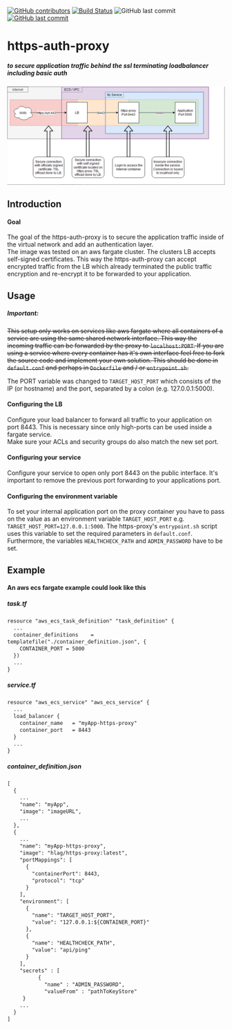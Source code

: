 [![GitHub contributors](https://img.shields.io/github/contributors/Hapag-Lloyd/https-auth-proxy.svg)](https://GitHub.com/Hapag-Lloyd/https-proxy/graphs/contributors/)
[![Build Status](https://travis-ci.org/Hapag-Lloyd/https-auth-proxy.svg?branch=master)](https://travis-ci.org/Hapag-Lloyd/https-proxy)
![GitHub last commit](https://img.shields.io/github/last-commit/hapag-lloyd/https-auth-proxy)
[![GitHub last commit](https://img.shields.io/badge/dockerhub-https--auth--proxy-informational)](https://hub.docker.com/r/hlag/https-auth-proxy)

# https-auth-proxy
##### to secure application traffic behind the ssl terminating loadbalancer including basic auth 

![technical view](./https-auth-proxy.jpg)

## Introduction

#### Goal

The goal of the https-auth-proxy is to secure the application traffic
inside of the virtual network and add an authentication layer.<br>
The image was tested on an aws fargate cluster. The clusters LB
accepts self-signed certificates. This way the https-auth-proxy can accept
encrypted traffic from the LB which already terminated the public
traffic encryption and re-encrypt it to be forwarded to your application.
<br>

## Usage

##### Important:
~~This setup only works on services like aws fargate where all containers
of a service are using the same shared network interface. This way
the incoming traffic can be forwarded by the proxy to
`localhost:PORT`. If you are using a service where every container
has it's own interface feel free to fork the source code and implement
your own solution. This should be done in `default.conf` and perhaps
in `Dockerfile` and / or `entrypoint.sh`.~~

The PORT variable was changed to `TARGET_HOST_PORT` which consists of the IP
(or hostname) and the port, separated by a colon (e.g. 127.0.0.1:5000). 

#### Configuring the LB
Configure your load balancer to forward all traffic to your application
on port 8443. This is necessary since only high-ports can be used
inside a fargate service.<br>
Make sure your ACLs and security groups do also match the new
set port.

#### Configuring your service
Configure your service to open only port 8443 on the public interface.
It's important to remove the previous port forwarding to your
applications port.<br>

#### Configuring the environment variable
To set your internal application port on the proxy container you have
to pass on the value as an environment variable `TARGET_HOST_PORT` e.g. `TARGET_HOST_PORT=127.0.0.1:5000`.
The https-proxy's `entrypoint.sh` script uses this variable to set the
required parameters in `default.conf`. Furthermore, the variables `HEALTHCHECK_PATH`
and `ADMIN_PASSWORD` have to be set.

## Example

#### An aws ecs fargate example could look like this

##### task.tf
```hcl-terraform
resource "aws_ecs_task_definition" "task_definition" {
  ...
  container_definitions    = templatefile("./container_definition.json", {
    CONTAINER_PORT = 5000
  })
  ...
}
```

##### service.tf
```hcl-terraform
resource "aws_ecs_service" "aws_ecs_service" {
  ...
  load_balancer {
    container_name   = "myApp-https-proxy"
    container_port   = 8443
  }
  ...
}
```

##### container_definition.json
```json5
[
  {
    ...
    "name": "myApp",
    "image": "imageURL",
    ...
  },
  {
    ...
    "name": "myApp-https-proxy",
    "image": "hlag/https-proxy:latest",
    "portMappings": [
      {
        "containerPort": 8443,
        "protocol": "tcp"
      }
    ],
    "environment": [
      {
        "name": "TARGET_HOST_PORT",
        "value": "127.0.0.1:${CONTAINER_PORT}"
      },
      {
        "name": "HEALTHCHECK_PATH",
        "value": "api/ping"
      }
    ],
    "secrets" : [
          {
            "name" : "ADMIN_PASSWORD",
            "valueFrom" : "pathToKeyStore"
     }
    ...
  }
]
```
